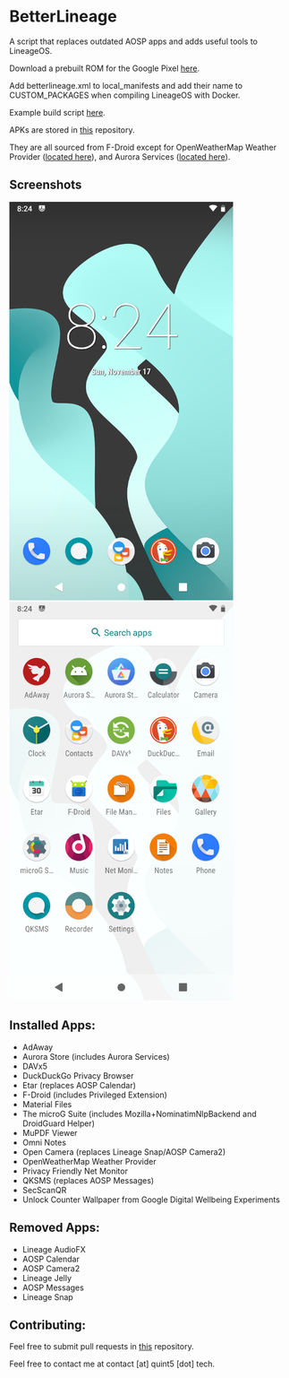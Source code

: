 # BetterLineage

A script that replaces outdated AOSP apps and adds useful tools to LineageOS.

Download a prebuilt ROM for the Google Pixel [here](https://www.androidfilehost.com/?w=files&flid=302083).

Add betterlineage.xml to local_manifests and add their name to CUSTOM_PACKAGES when compiling LineageOS with Docker.

Example build script [here](https://github.com/BetterLineage/BetterLineage/blob/master/example_build.sh).

APKs are stored in [this](https://github.com/BetterLineage/android_prebuilts_prebuiltapks) repository.

They are all sourced from F-Droid except for OpenWeatherMap Weather Provider ([located here](https://download.lineageos.org/extras)), and Aurora Services ([located here](https://gitlab.com/AuroraOSS/AuroraServices/-/releases)).

## Screenshots

<img src="https://raw.githubusercontent.com/BetterLineage/BetterLineage/master/screenshots/1.png" alt="Default home screen" width="400" />&nbsp;&nbsp;&nbsp;&nbsp;&nbsp;&nbsp;&nbsp;&nbsp;&nbsp;&nbsp;<img src="https://raw.githubusercontent.com/BetterLineage/BetterLineage/master/screenshots/2.png" alt="Default apps" width="400" />

## Installed Apps:

* AdAway
* Aurora Store (includes Aurora Services)
* DAVx5
* DuckDuckGo Privacy Browser
* Etar (replaces AOSP Calendar)
* F-Droid (includes Privileged Extension)
* Material Files
* The microG Suite (includes Mozilla+NominatimNlpBackend and DroidGuard Helper)
* MuPDF Viewer
* Omni Notes
* Open Camera (replaces Lineage Snap/AOSP Camera2)
* OpenWeatherMap Weather Provider
* Privacy Friendly Net Monitor
* QKSMS (replaces AOSP Messages)
* SecScanQR
* Unlock Counter Wallpaper from Google Digital Wellbeing Experiments

## Removed Apps:

* Lineage AudioFX
* AOSP Calendar
* AOSP Camera2
* Lineage Jelly
* AOSP Messages
* Lineage Snap

## Contributing:

Feel free to submit pull requests in [this](https://github.com/BetterLineage/android_prebuilts_prebuiltapks) repository.

Feel free to contact me at contact [at] quint5 [dot] tech.
